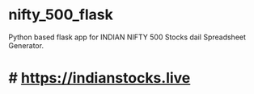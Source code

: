 # nifty_500_flask
Python based flask app for INDIAN NIFTY 500 Stocks dail Spreadsheet Generator.
# # https://indianstocks.live
